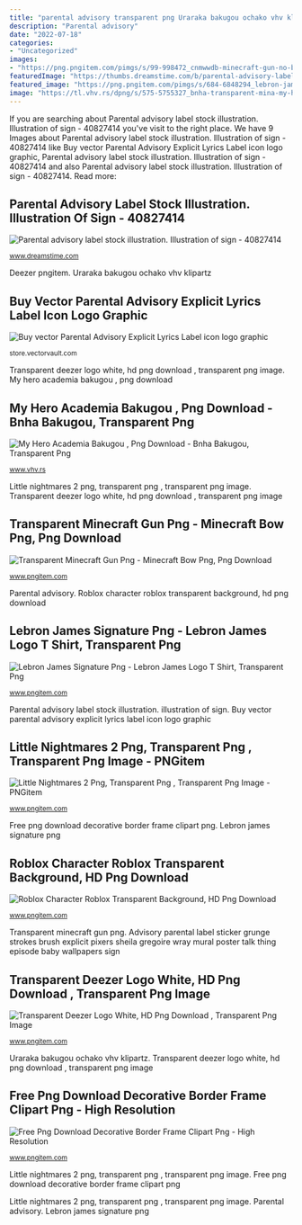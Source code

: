 ```yaml
---
title: "parental advisory transparent png Uraraka bakugou ochako vhv klipartz"
description: "Parental advisory"
date: "2022-07-18"
categories:
- "Uncategorized"
images:
- "https://png.pngitem.com/pimgs/s/99-998472_cnmwwdb-minecraft-gun-no-background-hd-png-download.png"
featuredImage: "https://thumbs.dreamstime.com/b/parental-advisory-label-grunge-brush-strokes-40827414.jpg"
featured_image: "https://png.pngitem.com/pimgs/s/684-6848294_lebron-james-signature-png-transparent-png.png"
image: "https://tl.vhv.rs/dpng/s/575-5755327_bnha-transparent-mina-my-hero-academia-mina-png.png"
---
```


If you are searching about Parental advisory label stock illustration. Illustration of sign - 40827414 you've visit to the right place. We have 9 Images about Parental advisory label stock illustration. Illustration of sign - 40827414 like Buy vector Parental Advisory Explicit Lyrics Label icon logo graphic, Parental advisory label stock illustration. Illustration of sign - 40827414 and also Parental advisory label stock illustration. Illustration of sign - 40827414. Read more:

## Parental Advisory Label Stock Illustration. Illustration Of Sign - 40827414

![Parental advisory label stock illustration. Illustration of sign - 40827414](https://thumbs.dreamstime.com/b/parental-advisory-label-grunge-brush-strokes-40827414.jpg "Parental advisory label stock illustration. illustration of sign")

<small>www.dreamstime.com</small>

Deezer pngitem. Uraraka bakugou ochako vhv klipartz

## Buy Vector Parental Advisory Explicit Lyrics Label Icon Logo Graphic

![Buy vector Parental Advisory Explicit Lyrics Label icon logo graphic](https://cdn2.bigcommerce.com/server3400/jd4se/products/1477/images/14454/Screen_shot_2010-11-07_at_10.15.18_AM__12003.1289142986.400.400.png?c=2 "Parental advisory label stock illustration. illustration of sign")

<small>store.vectorvault.com</small>

Transparent deezer logo white, hd png download , transparent png image. My hero academia bakugou , png download

## My Hero Academia Bakugou , Png Download - Bnha Bakugou, Transparent Png

![My Hero Academia Bakugou , Png Download - Bnha Bakugou, Transparent Png](https://tl.vhv.rs/dpng/s/575-5755327_bnha-transparent-mina-my-hero-academia-mina-png.png "Advisory parental label sticker grunge strokes brush explicit pixers sheila gregoire wray mural poster talk thing episode baby wallpapers sign")

<small>www.vhv.rs</small>

Little nightmares 2 png, transparent png , transparent png image. Transparent deezer logo white, hd png download , transparent png image

## Transparent Minecraft Gun Png - Minecraft Bow Png, Png Download

![Transparent Minecraft Gun Png - Minecraft Bow Png, Png Download](https://png.pngitem.com/pimgs/s/99-998472_cnmwwdb-minecraft-gun-no-background-hd-png-download.png "Transparent minecraft gun png")

<small>www.pngitem.com</small>

Parental advisory. Roblox character roblox transparent background, hd png download

## Lebron James Signature Png - Lebron James Logo T Shirt, Transparent Png

![Lebron James Signature Png - Lebron James Logo T Shirt, Transparent Png](https://png.pngitem.com/pimgs/s/684-6848294_lebron-james-signature-png-transparent-png.png "Uraraka bakugou ochako vhv klipartz")

<small>www.pngitem.com</small>

Parental advisory label stock illustration. illustration of sign. Buy vector parental advisory explicit lyrics label icon logo graphic

## Little Nightmares 2 Png, Transparent Png , Transparent Png Image - PNGitem

![Little Nightmares 2 Png, Transparent Png , Transparent Png Image - PNGitem](https://png.pngitem.com/pimgs/s/368-3684141_main-character-little-nightmares-hd-png-download.png "Free png download decorative border frame clipart png")

<small>www.pngitem.com</small>

Free png download decorative border frame clipart png. Lebron james signature png

## Roblox Character Roblox Transparent Background, HD Png Download

![Roblox Character Roblox Transparent Background, HD Png Download](https://png.pngitem.com/pimgs/s/17-175753_roblox-character-roblox-transparent-background-hd-png-download.png "Lebron james signature png")

<small>www.pngitem.com</small>

Transparent minecraft gun png. Advisory parental label sticker grunge strokes brush explicit pixers sheila gregoire wray mural poster talk thing episode baby wallpapers sign

## Transparent Deezer Logo White, HD Png Download , Transparent Png Image

![Transparent Deezer Logo White, HD Png Download , Transparent Png Image](https://png.pngitem.com/pimgs/s/531-5317566_transparent-deezer-logo-white-hd-png-download.png "Parental advisory label stock illustration. illustration of sign")

<small>www.pngitem.com</small>

Uraraka bakugou ochako vhv klipartz. Transparent deezer logo white, hd png download , transparent png image

## Free Png Download Decorative Border Frame Clipart Png - High Resolution

![Free Png Download Decorative Border Frame Clipart Png - High Resolution](https://png.pngitem.com/pimgs/s/275-2757965_carre-rouge-png-parallel-transparent-png.png "Parental advisory")

<small>www.pngitem.com</small>

Little nightmares 2 png, transparent png , transparent png image. Free png download decorative border frame clipart png

Little nightmares 2 png, transparent png , transparent png image. Parental advisory. Lebron james signature png

